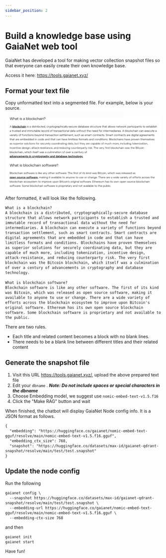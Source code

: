 ```yaml
---
sidebar_position: 2
---
```


# Build a knowledge base using GaiaNet web tool

GaiaNet has developed a tool for making vector collection snapshot files
so that everyone can easily create their own knowledge base.

Access it here: https://tools.gaianet.xyz/

## Format your text file

Copy unformatted text into a segmented file. For example, below is your source.

![The input knowledge in a text file](web_tool_input.png)

After formatted, it will look like the following.

```
What is a blockchain?
A blockchain is a distributed, cryptographically-secure database structure that allows network participants to establish a trusted and immutable record of transactional data without the need for intermediaries. A blockchain can execute a variety of functions beyond transaction settlement, such as smart contracts. Smart contracts are digital agreements that are embedded in code and that can have limitless formats and conditions. Blockchains have proven themselves as superior solutions for securely coordinating data, but they are capable of much more, including tokenization, incentive design, attack-resistance, and reducing counterparty risk. The very first blockchain was the Bitcoin blockchain, which itself was a culmination of over a century of advancements in cryptography and database technology.

What is blockchain software?
Blockchain software is like any other software. The first of its kind was Bitcoin, which was released as open source software, making it available to anyone to use or change. There are a wide variety of efforts across the blockchain ecosystem to improve upon Bitcoin's original software. Ethereum has its own open source blockchain software. Some blockchain software is proprietary and not available to the public.
```

There are two rules.

- Each title and related content becomes a block with no blank lines.
- There needs to be a blank line between different titles and their related content

## Generate the snapshot file

1. Visit this URL https://tools.gaianet.xyz/, upload the above prepared text file
2. Edit your `dbname` . ***Note: Do not include spaces or special characters in the dbname***
3. Choose Embedding model, we suggest use `nomic-embed-text-v1.5.f16`
4. Click the "Make RAG" button and wait

When finished, the chatbot will display GaiaNet Node config info. It is a JSON format as follows.

```
{
  "embedding": "https://huggingface.co/gaianet/nomic-embed-text-gguf/resolve/main/nomic-embed-text-v1.5.f16.gguf",
  "embedding_ctx_size": 768,
  "snapshot": "https://huggingface.co/datasets/max-id/gaianet-qdrant-snapshot/resolve/main/test/test.snapshot"
}
```

## Update the node config

Run the following

```
gaianet config \
  --snapshot https://huggingface.co/datasets/max-id/gaianet-qdrant-snapshot/resolve/main/test/test.snapshot \
  --embedding-url https://huggingface.co/gaianet/nomic-embed-text-gguf/resolve/main/nomic-embed-text-v1.5.f16.gguf \
  --embedding-ctx-size 768
```

and then

```
gaianet init
gaianet start
```

Have fun!
